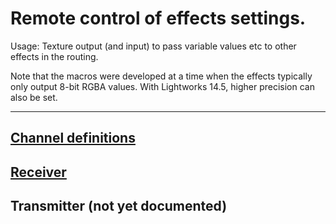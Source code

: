 # Remote control of effects settings.


Usage: Texture output (and input) to pass variable values etc to other effects in the routing.

Note that the macros were developed at a time when the effects typically only output 8-bit RGBA values. With Lightworks 14.5, higher precision can also be set.

---

## [Channel definitions](Channel_definitions/README.md)

## [Receiver](Receiver/receiving.md)  

## Transmitter (not yet documented)

